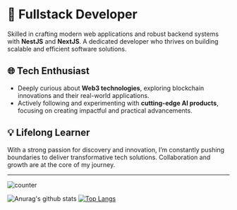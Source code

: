 # 🚀 Fullstack Developer

Skilled in crafting modern web applications and robust backend systems with **NestJS** and **NextJS**. A dedicated developer who thrives on building scalable and efficient software solutions.

## 🌐 Tech Enthusiast  
- Deeply curious about **Web3 technologies**, exploring blockchain innovations and their real-world applications.  
- Actively following and experimenting with **cutting-edge AI products**, focusing on creating impactful and practical advancements.

## 💡 Lifelong Learner  
With a strong passion for discovery and innovation, I’m constantly pushing boundaries to deliver transformative tech solutions. Collaboration and growth are at the core of my journey.

---



![counter](https://enmlebrrkhwcdjq.m.pipedream.net)

![Anurag's github stats](https://github-readme-stats.vercel.app/api?username=kewin1807&show_icons=true&theme=radical&count_private=true)
[![Top Langs](https://github-readme-stats.vercel.app/api/top-langs/?username=kewin1807&langs_count=6)](https://github.com/anuraghazra/github-readme-stats)


<!--
**kewin1807/kewin1807** is a ✨ _special_ ✨ repository because its `README.md` (this file) appears on your GitHub profile.

Here are some ideas to get you started:

- 🔭 I’m currently working on ...
- 🌱 I’m currently learning ...
- 👯 I’m looking to collaborate on ...
- 🤔 I’m looking for help with ...
- 💬 Ask me about ...
- 📫 How to reach me: ...
- 😄 Pronouns: ...
- ⚡ Fun fact: ...
-->
